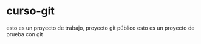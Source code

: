 # curso-git
esto es un proyecto de trabajo, proyecto git público
esto es un proyecto de prueba con git
